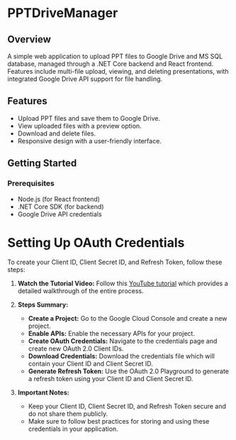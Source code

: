 # PPTDriveManager
## Overview
A simple web application to upload PPT files to Google Drive and MS SQL database, managed through a .NET Core backend and React frontend. Features include multi-file upload, viewing, and deleting presentations, with integrated Google Drive API support for file handling.

## Features
- Upload PPT files and save them to Google Drive.
- View uploaded files with a preview option.
- Download and delete files.
- Responsive design with a user-friendly interface.

## Getting Started

### Prerequisites
- Node.js (for React frontend)
- .NET Core SDK (for backend)
- Google Drive API credentials

# Setting Up OAuth Credentials

To create your Client ID, Client Secret ID, and Refresh Token, follow these steps:

1. **Watch the Tutorial Video:**
   Follow this [YouTube tutorial](https://youtu.be/1y0-IfRW114?si=Qq-KrCOWdtW6buAW) which provides a detailed walkthrough of the entire process.

2. **Steps Summary:**
   - **Create a Project:** Go to the Google Cloud Console and create a new project.
   - **Enable APIs:** Enable the necessary APIs for your project.
   - **Create OAuth Credentials:** Navigate to the credentials page and create new OAuth 2.0 Client IDs.
   - **Download Credentials:** Download the credentials file which will contain your Client ID and Client Secret ID.
   - **Generate Refresh Token:** Use the OAuth 2.0 Playground to generate a refresh token using your Client ID and Client Secret ID.

3. **Important Notes:**
   - Keep your Client ID, Client Secret ID, and Refresh Token secure and do not share them publicly.
   - Make sure to follow best practices for storing and using these credentials in your application.

